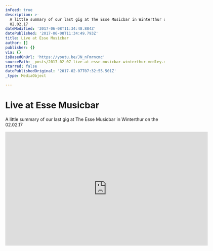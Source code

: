 ```yaml
---
inFeed: true
description: >-
  A little summary of our last gig at The Esse Musicbar in Winterthur on the
  02.02.17
dateModified: '2017-06-08T11:34:48.884Z'
datePublished: '2017-06-08T11:34:49.793Z'
title: Live at Esse Musicbar
author: []
publisher: {}
via: {}
isBasedOnUrl: 'https://youtu.be/JN_nFmrncmc'
sourcePath: _posts/2017-02-07-live-at-esse-musicbar-winterthur-medley.md
starred: false
datePublishedOriginal: '2017-02-07T07:32:55.501Z'
_type: MediaObject

---
```

# Live at Esse Musicbar

A little summary of our last gig at The Esse Musicbar in Winterthur on the 02.02.17

<iframe src="https://cdn.embedly.com/widgets/media.html?src=https%3A%2F%2Fwww.youtube.com%2Fembed%2FJN_nFmrncmc%3Ffeature%3Doembed&amp;url=http%3A%2F%2Fwww.youtube.com%2Fwatch%3Fv%3DJN_nFmrncmc&amp;image=https%3A%2F%2Fi.ytimg.com%2Fvi%2FJN_nFmrncmc%2Fhqdefault.jpg&amp;key=b7d04c9b404c499eba89ee7072e1c4f7&amp;type=text%2Fhtml&amp;schema=youtube" width="640" height="360" scrolling="no" frameborder="0" allowfullscreen="" style=""></iframe>
